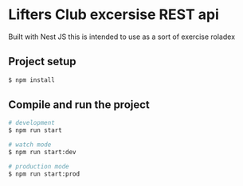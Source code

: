 # Lifters Club excersise REST api
Built with Nest JS this is intended to use as a sort of exercise roladex

## Project setup

```bash
$ npm install
```

## Compile and run the project

```bash
# development
$ npm run start

# watch mode
$ npm run start:dev

# production mode
$ npm run start:prod
```

